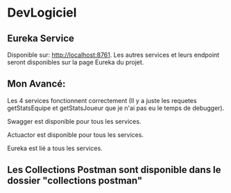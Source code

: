 # DevLogiciel

## Eureka Service

Disponible sur: [http://localhost:8761](http://localhost:8761).
Les autres services et leurs endpoint seront disponibles sur la page Eureka du projet.


## Mon Avancé:

Les 4 services fonctionnent correctement (Il y a juste les requetes getStatsEquipe et getStatsJoueur que je n'ai pas eu le temps de debugger).

Swagger est disponible pour tous les services.

Actuactor est disponible pour tous les services.

Eureka est lié a tous les services.


## Les Collections Postman sont disponible dans le dossier "collections postman"